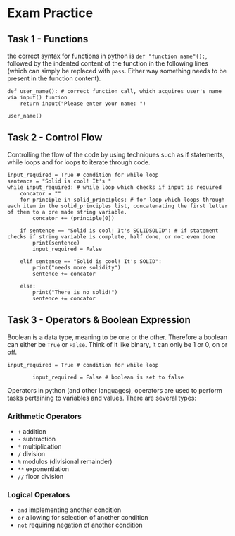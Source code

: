 # Exam Practice

## Task 1 - Functions
the correct syntax for functions in python is `def "function name"():`, followed by the indented content of the function in the following lines (which can simply be replaced with `pass`. Either way something needs to be present in the function content).
```commandline
def user_name(): # correct function call, which acquires user's name via input() funtion
    return input("Please enter your name: ")

user_name()
```
## Task 2 - Control Flow
Controlling the flow of the code by using techniques such as if statements, while loops and for loops to iterate through code.

```commandline
input_required = True # condition for while loop
sentence = "Solid is cool! It's "
while input_required: # while loop which checks if input is required
    concator = ""
    for principle in solid_principles: # for loop which loops through each item in the solid_principles list, concatenating the first letter of them to a pre made string variable.
        concator += (principle[0])

    if sentence == "Solid is cool! It's SOLIDSOLID": # if statement checks if string variable is complete, half done, or not even done
        print(sentence)
        input_required = False

    elif sentence == "Solid is cool! It's SOLID":
        print("needs more solidity")
        sentence += concator

    else:
        print("There is no solid!")
        sentence += concator
```

## Task 3 - Operators & Boolean Expression
Boolean is a data type, meaning to be one or the other. Therefore a boolean can either be `True` or `False`. Think of it like binary, it can only be 1 or 0, on or off.
```commandline
input_required = True # condition for while loop
```
```commandline
        input_required = False # boolean is set to false
```
Operators in python (and other languages), operators are used to perform tasks pertaining to variables and values. There are several types:

### Arithmetic Operators

- `+` addition
- `-` subtraction
- `*` multiplication
- `/` division
- `%` modulos (divisional remainder)
- `**` exponentiation
- `//` floor division

### Logical Operators

- `and` implementing another condition
- `or` allowing for selection of another condition
- `not` requiring negation of another condition

### 
